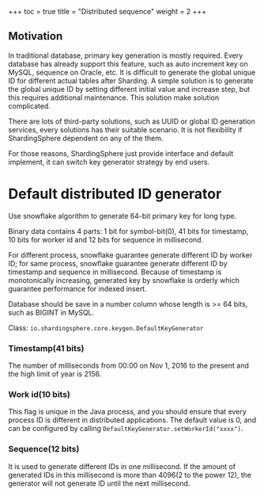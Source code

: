 +++
toc = true
title = "Distributed sequence"
weight = 2
+++

## Motivation

In traditional database, primary key generation is mostly required. Every database has already support this feature, such as auto increment key on MySQL, sequence on Oracle, etc. 
It is difficult to generate the global unique ID for different actual tables after Sharding.
A simple solution is to generate the global unique ID by setting different initial value and increase step, but this requires additional maintenance. This solution make solution complicated. 

There are lots of third-party solutions, such as UUID or global ID generation services, every solutions has their suitable scenario. 
It is not flexibility if ShardingSphere dependent on any of the them.

For those reasons, ShardingSphere just provide interface and default implement, it can switch key generator strategy by end users. 

# Default distributed ID generator

Use snowflake algorithm to generate 64-bit primary key for long type.

Binary data contains 4 parts: 1 bit for symbol-bit(0), 41 bits for timestamp, 10 bits for worker id and 12 bits for sequence in millisecond.

For different process, snowflake guarantee generate different ID by worker ID; for same process, snowflake guarantee generate different ID by timestamp and sequence in millisecond.
Because of timestamp is monotonically increasing, generated key by snowflake is orderly which guarantee performance for indexed insert. 

Database should be save in a number column whose length is >= 64 bits, such as BIGINT in MySQL.

Class: `io.shardingsphere.core.keygen.DefaultKeyGenerator`

### Timestamp(41 bits)

The number of milliseconds from 00:00 on Nov 1, 2016 to the present and the high limit of year is 2156.

### Work id(10 bits)

This flag is unique in the Java process, and you should ensure that every process ID is different in distributed applications. The default value is 0, and can be configured by calling `DefaultKeyGenerator.setWorkerId("xxxx")`.

### Sequence(12 bits)

It is used to generate different IDs in one millisecond. If the amount of generated IDs in this millisecond is more than 4096(2 to the power 12), the generator will not generate ID until the next millisecond.
